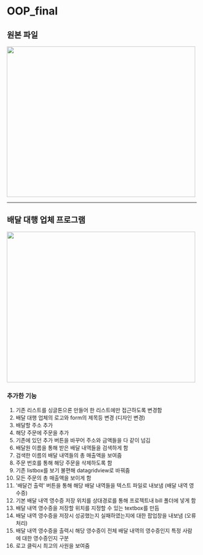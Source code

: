 # OOP_final
## 원본 파일
<img src="https://github.com/alscjf1329/OOP_3-1/assets/48661310/065aca0b-2a98-4799-bdfe-80d1e61ed5ef" width="500" height="400"/>

---

## 배달 대행 업체 프로그램
<img src="https://github.com/alscjf1329/OOP_3-1/assets/48661310/12bbbf40-a746-471b-bba2-9b1e91bd47bb" width="500" height="400"/>

### 추가한 기능
1. 기존 리스트를 싱글톤으론 만들어 한 리스트에만 접근하도록 변경함 
2. 배달 대행 업체의 로고와 form의 제목등 변경 (디자인 변경)
3. 배달할 주소 추가
4. 해당 주문에 주문을 추가
5. 기존에 있던 추가 버튼을 바꾸어 주소와 금액들을 다 같이 넘김
6. 배달원 이름을 통해 받은 배달 내역들을 검색하게 함
7. 검색한 이름의 배달 내역들의 총 매출액을 보여줌
8. 주문 번호를 통해 해당 주문을 삭제하도록 함
9. 기존 listbox를 보기 불편해 datagridview로 바꿔줌
10. 모든 주문의 총 매출액을 보이게 함
11. '배달건 출력' 버튼을 통해 해당 배달 내역들을 텍스트 파일로 내보냄 (배달 내역 영수증)
12. 기본 배달 내역 영수증 저장 위치를 상대경로를 통해 프로젝트내 bill 폴더에 넣게 함
13. 배달 내역 영수증을 저장할 위치를 지정할 수 있는 textbox를 만듬
14. 배달 내역 영수증을 저장시 성공했는지 실패하였는지에 대한 팝업창을 내보냄 (오류 처리)
15. 배달 내역 영수증을 출력시 해당 영수증이 전체 배달 내역의 영수증인지 특정 사람에 대한 영수증인지 구분
16. 로고 클릭시 최고의 사원을 보여줌
